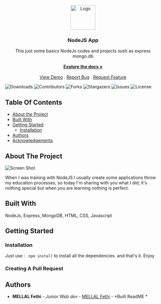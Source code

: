 <br/>
<p align="center">
  <a href="https://github.com/Black-crypto-gif/NodeJs">
    <img src="images/logo.png" alt="Logo" width="80" height="80">
  </a>

  <h3 align="center">NodeJS App</h3>

  <p align="center">
    This just some basics NodeJs codes and projects sush as express mongo.db
    <br/>
    <br/>
    <a href="https://github.com/Black-crypto-gif/NodeJs"><strong>Explore the docs »</strong></a>
    <br/>
    <br/>
    <a href="https://github.com/Black-crypto-gif/NodeJs">View Demo</a>
    .
    <a href="https://github.com/Black-crypto-gif/NodeJs/issues">Report Bug</a>
    .
    <a href="https://github.com/Black-crypto-gif/NodeJs/issues">Request Feature</a>
  </p>
</p>

![Downloads](https://img.shields.io/github/downloads/Black-crypto-gif/NodeJs/total) ![Contributors](https://img.shields.io/github/contributors/Black-crypto-gif/NodeJs?color=dark-green) ![Forks](https://img.shields.io/github/forks/Black-crypto-gif/NodeJs?style=social) ![Stargazers](https://img.shields.io/github/stars/Black-crypto-gif/NodeJs?style=social) ![Issues](https://img.shields.io/github/issues/Black-crypto-gif/NodeJs) ![License](https://img.shields.io/github/license/Black-crypto-gif/NodeJs) 

## Table Of Contents

* [About the Project](#about-the-project)
* [Built With](#built-with)
* [Getting Started](#getting-started)
  * [Installation](#installation)
* [Authors](#authors)
* [Acknowledgements](#acknowledgements)

## About The Project

![Screen Shot](https://th.bing.com/th/id/R.8df51d9ba8259a2af86ae9c68fd23cca?rik=xKvPkpk%2bxFDiWw&riu=http%3a%2f%2fwww.bacancytechnology.com%2fblog%2fwp-content%2fuploads%2f2016%2f12%2fnodejs-logo.png&ehk=cUlskoFdycvGEx2nYIeXIS%2bgaQGNfxngisMj3TUv%2fzM%3d&risl=&pid=ImgRaw&r=0)

When I was training with NodeJS I usually create some applications throw my education processes, so today I'm sharing with you what I did; it's nothing special but when you are learning nothing is perfect.

## Built With

NodeJs, Express, MongoDB, HTML, CSS, Javascript

## Getting Started


### Installation

Just use :
` npm install` to install all the dependencies.
and that's it.
Enjoy 

### Creating A Pull Request



## Authors

* **MELLAL Fethi** - *Junior Web dev* - [MELLAL Fethi](https://github.com/Black-crypto-gif/) - *Built ReadME *


